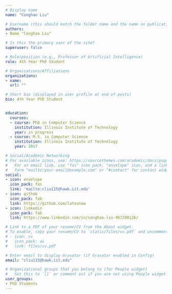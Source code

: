 ```yaml
---
# Display name
name: "Conghao Liu"

# Username (this should match the folder name and the name on publications)
authors:
- Name "Conghao Liu"

# Is this the primary user of the site?
superuser: false

# Role/position (e.g., Professor of Artificial Intelligence)
role: 4th Year PhD Student

# Organizations/Affiliations
organizations:
- name: 
  url: ""

# Short bio (displayed in user profile at end of posts)
bio: 4th Year PhD Student


education:
  courses:
  - course: PhD in Computer Science
    institution: Illinois Institute of Technology
    year: in progress
  - course: M.S. in Computer Science
    institution: Illinois Institute of Technology
    year: 2017

# Social/Academic Networking
# For available icons, see: https://sourcethemes.com/academic/docs/page-builder/#icons
#   For an email link, use "fas" icon pack, "envelope" icon, and a link in the
#   form "mailto:your-email@example.com" or "#contact" for contact widget.
social:
- icon: envelope
  icon_pack: fas
  link: 'mailto:cliu115@hawk.iit.edu'
- icon: github
  icon_pack: fab
  link: https://github.com/latesnow
- icon: linkedin
  icon_pack: fab
  link: https://www.linkedin.com/in/conghao-liu-967290126/

# Link to a PDF of your resume/CV from the About widget.
# To enable, copy your resume/CV to `static/files/cv.pdf` and uncomment the lines below.
# - icon: cv
#   icon_pack: ai
#   link: files/cv.pdf

# Enter email to display Gravatar (if Gravatar enabled in Config)
email: "cliu115@hawk.iit.edu"

# Organizational groups that you belong to (for People widget)
#   Set this to `[]` or comment out if you are not using People widget.
user_groups:
- PhD Students
---
```

